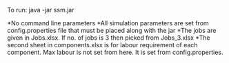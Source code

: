 To run:
java -jar ssm.jar

*No command line parameters
*All simulation parameters are set from config.properties file that must be placed along with the jar
*The jobs are given in Jobs.xlsx. If no. of jobs is 3 then picked from Jobs_3.xlsx
*The second sheet in components.xlsx is for labour requirement of each component. Max labour is not set from here. It is set from config.properties.